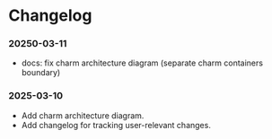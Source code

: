 # Changelog

### 20250-03-11

- docs: fix charm architecture diagram (separate charm containers boundary)

### 2025-03-10

- Add charm architecture diagram.
- Add changelog for tracking user-relevant changes.
